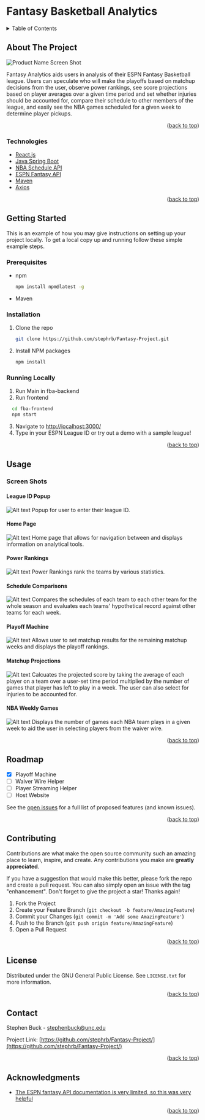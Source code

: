 # Fantasy Basketball Analytics
<!-- TABLE OF CONTENTS -->
<details>
  <summary>Table of Contents</summary>
  <ol>
    <li>
      <a href="#about-the-project">About The Project</a>
      <ul>
        <li><a href="#technologies">Technologies</a></li>
      </ul>
    </li>
    <li>
      <a href="#getting-started">Getting Started</a>
      <ul>
        <li><a href="#prerequisites">Prerequisites</a></li>
        <li><a href="#installation">Installation</a></li>
      </ul>
    </li>
    <li><a href="#usage">Usage</a></li>
    <li><a href="#roadmap">Roadmap</a></li>
    <li><a href="#contributing">Contributing</a></li>
    <li><a href="#license">License</a></li>
    <li><a href="#contact">Contact</a></li>
    <li><a href="#acknowledgments">Acknowledgments</a></li>
  </ol>
</details>



<!-- ABOUT THE PROJECT -->
## About The Project
![Product Name Screen Shot](fba-screenshots/title.png?raw=true)
<p> Fantasy Analytics aids users in analysis of their ESPN Fantasy Basketball league. Users can speculate who will make the playoffs based on matchup decisions from the user, observe power rankings, see score projections based on player averages over a given time period and set whether injuries should be accounted for, compare their schedule to other members of the league, and easily see the NBA games scheduled for a given week to determine player pickups. </p>
<p align="right">(<a href="#top">back to top</a>)</p>


### Technologies

* [React.js](https://reactjs.org/)
* [Java Spring Boot](https://spring.io/projects/spring-boot)
* [NBA Schedule API](https://write.corbpie.com/using-the-nba-schedule-api-with-php/)
* [ESPN Fantasy API](https://fantasy.espn.com/apis/v3/games/fba/)
* [Maven](https://maven.apache.org/)
* [Axios](https://axios-http.com/)


<p align="right">(<a href="#top">back to top</a>)</p>



<!-- GETTING STARTED -->
## Getting Started

This is an example of how you may give instructions on setting up your project locally.
To get a local copy up and running follow these simple example steps.

### Prerequisites

* npm
  ```sh
  npm install npm@latest -g
  ```
 * Maven

### Installation

1. Clone the repo
   ```sh
   git clone https://github.com/stephrb/Fantasy-Project.git
   ```
2. Install NPM packages
   ```sh
   npm install
   ```

### Running Locally
1. Run Main in fba-backend
2. Run frontend
 ```sh
   cd fba-frontend
   npm start
   ```
3. Navigate to [http://localhost:3000/](http://localhost:3000/)
4. Type in your ESPN League ID or try out a demo with a sample league!
<p align="right">(<a href="#top">back to top</a>)</p>



<!-- USAGE EXAMPLES -->
## Usage
### Screen Shots
#### League ID Popup
![Alt text](fba-screenshots/popup.png?raw=true "Popup")
Popup for user to enter their league ID.
#### Home Page
![Alt text](fba-screenshots/homepage.png?raw=true "Home Page")
Home page that allows for navigation between and displays information on analytical tools.
#### Power Rankings
![Alt text](fba-screenshots/powerrankings.png?raw=true "Power Rankings")
Power Rankings rank the teams by various statistics.
#### Schedule Comparisons
![Alt text](fba-screenshots/comparison.png?raw=true "Schedule Comparisons")
Compares the schedules of each team to each other team for the whole season and evaluates each teams' hypothetical record against other teams for each week.
#### Playoff Machine
![Alt text](fba-screenshots/playoffmachine.png?raw=true "Playoff Machine")
Allows user to set matchup results for the remaining matchup weeks and displays the playoff rankings.
#### Matchup Projections
![Alt text](fba-screenshots/projections.png?raw=true "Matchup Projections")
Calcuates the projected score by taking the average of each player on a team over a user-set time period multiplied by the number of games that player has left to play in a week. The user can also select for injuries to be accounted for.
#### NBA Weekly Games
![Alt text](fba-screenshots/nbagames.png?raw=true "NBA Weekly Games")
Displays the number of games each NBA team plays in a given week to aid the user in selecting players from the waiver wire.

<p align="right">(<a href="#top">back to top</a>)</p>



<!-- ROADMAP -->
## Roadmap

- [x] Playoff Machine
- [ ] Waiver Wire Helper
- [ ] Player Streaming Helper
- [ ] Host Website

See the [open issues](https://github.com/stephrb/Fantasy-Projec/issues) for a full list of proposed features (and known issues).

<p align="right">(<a href="#top">back to top</a>)</p>



<!-- CONTRIBUTING -->
## Contributing

Contributions are what make the open source community such an amazing place to learn, inspire, and create. Any contributions you make are **greatly appreciated**.

If you have a suggestion that would make this better, please fork the repo and create a pull request. You can also simply open an issue with the tag "enhancement".
Don't forget to give the project a star! Thanks again!

1. Fork the Project
2. Create your Feature Branch (`git checkout -b feature/AmazingFeature`)
3. Commit your Changes (`git commit -m 'Add some AmazingFeature'`)
4. Push to the Branch (`git push origin feature/AmazingFeature`)
5. Open a Pull Request

<p align="right">(<a href="#top">back to top</a>)</p>



<!-- LICENSE -->
## License

Distributed under the GNU General Public License. See `LICENSE.txt` for more information.

<p align="right">(<a href="#top">back to top</a>)</p>



<!-- CONTACT -->
## Contact

Stephen Buck - stephenbuck@unc.edu

Project Link: [https://github.com/stephrb/Fantasy-Project/](https://github.com/stephrb/Fantasy-Project/)

<p align="right">(<a href="#top">back to top</a>)</p>



<!-- ACKNOWLEDGMENTS -->
## Acknowledgments

* [The ESPN fantasy API documentation is very limited, so this was very helpful](https://github.com/cwendt94/espn-api)

<p align="right">(<a href="#top">back to top</a>)</p>



<!-- MARKDOWN LINKS & IMAGES -->
<!-- https://www.markdownguide.org/basic-syntax/#reference-style-links -->
[product-screenshot]: images/screenshot.png
